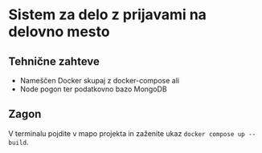 # Sistem za delo z prijavami na delovno mesto

## Tehnične zahteve

- Nameščen Docker skupaj z docker-compose ali
- Node pogon ter podatkovno bazo MongoDB

## Zagon

V terminalu pojdite v mapo projekta in zaženite ukaz ```docker compose up --build```.